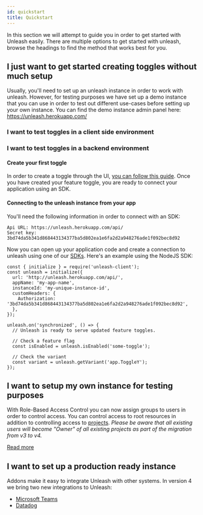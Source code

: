```yaml
---
id: quickstart
title: Quickstart
---
```


In this section we will attempt to guide you in order to get started with Unleash easily. There are multiple options to get started with unleash, browse the headings to find the method that works best for you.

## I just want to get started creating toggles without much setup

Usually, you'll need to set up an unleash instance in order to work with unleash. However, for testing purposes we have set up a demo instance that you can use in order to test out different use-cases before setting up your own instance. You can find the demo instance admin panel here: https://unleash.herokuapp.com/

### I want to test toggles in a client side environment

### I want to test toggles in a backend environment

#### Create your first toggle

In order to create a toggle through the UI, [you can follow this guide](./create_feature_toggle). Once you have created your feature toggle, you are ready to connect your application using an SDK.

#### Connecting to the unleash instance from your app

You'll need the following information in order to connect with an SDK:

```
Api URL: https://unleash.herokuapp.com/api/
Secret key: 3bd74da5b341d868443134377ba5d802ea1e6fa2d2a948276ade1f092bec8d92
```

Now you can open up your application code and create a connection to unleash using one of our [SDKs](../sdks). Here's an example using the NodeJS SDK:

```
const { initialize } = require('unleash-client');
const unleash = initialize({
  url: 'http://unleash.herokuapp.com/api/',
  appName: 'my-app-name',
  instanceId: 'my-unique-instance-id',
  customHeaders: {
    Authorization: '3bd74da5b341d868443134377ba5d802ea1e6fa2d2a948276ade1f092bec8d92',
  },
});

unleash.on('synchronized', () => {
  // Unleash is ready to serve updated feature toggles.

  // Check a feature flag
  const isEnabled = unleash.isEnabled('some-toggle');

  // Check the variant
  const variant = unleash.getVariant('app.ToggleY');
});
```

## I want to setup my own instance for testing purposes

With Role-Based Access Control you can now assign groups to users in order to control access. You can control access to root resources in addition to controlling access to [projects](./projects). _Please be aware that all existing users will become "Owner" of all existing projects as part of the migration from v3 to v4._

[Read more](./rbac)

## I want to set up a production ready instance

Addons make it easy to integrate Unleash with other systems. In version 4 we bring two new integrations to Unleash:

- [Microsoft Teams](../addons/teams)
- [Datadog](../addons/datadog)
